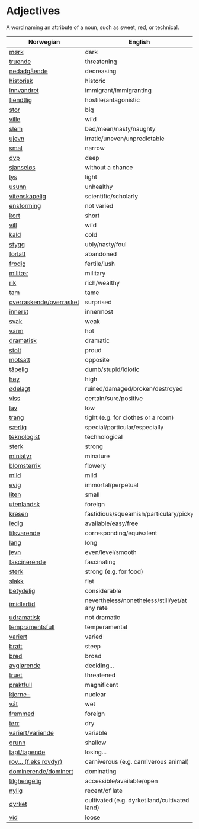 # Adjectives

A word naming an attribute of a noun, such as sweet, red, or technical.

| Norwegian | English |
| --- | --- |
| [mørk](https://www.ordnett.no/search?language=no&phrase=mørk) | dark |
| [truende](https://www.ordnett.no/search?language=no&phrase=truende) | threatening |
| [nedadgående](https://www.ordnett.no/search?language=no&phrase=nedadgående) | decreasing |
| [historisk](https://www.ordnett.no/search?language=no&phrase=historisk) | historic |
| [innvandret](https://www.ordnett.no/search?language=no&phrase=innvandret) | immigrant/immigranting |
| [fiendtlig](https://www.ordnett.no/search?language=no&phrase=fiendtlig) | hostile/antagonistic |
| [stor](https://www.ordnett.no/search?language=no&phrase=stor) | big |
| [ville](https://www.ordnett.no/search?language=no&phrase=ville) | wild |
| [slem](https://www.ordnett.no/search?language=no&phrase=slem) | bad/mean/nasty/naughty |
| [ujevn](https://www.ordnett.no/search?language=no&phrase=ujevn) | irratic/uneven/unpredictable |
| [smal](https://www.ordnett.no/search?language=no&phrase=smal) | narrow |
| [dyp](https://www.ordnett.no/search?language=no&phrase=dyp) | deep |
| [sjanseløs](https://www.ordnett.no/search?language=no&phrase=sjanseløs) | without a chance |
| [lys](https://www.ordnett.no/search?language=no&phrase=lys) | light |
| [usunn](https://www.ordnett.no/search?language=no&phrase=usunn) | unhealthy |
| [vitenskapelig](https://www.ordnett.no/search?language=no&phrase=vitenskapelig) | scientific/scholarly |
| [ensforming](https://www.ordnett.no/search?language=no&phrase=ensforming) | not varied |
| [kort](https://www.ordnett.no/search?language=no&phrase=kort) | short |
| [vill](https://www.ordnett.no/search?language=no&phrase=vill) | wild |
| [kald](https://www.ordnett.no/search?language=no&phrase=kald) | cold |
| [stygg](https://www.ordnett.no/search?language=no&phrase=stygg) | ubly/nasty/foul |
| [forlatt](https://www.ordnett.no/search?language=no&phrase=forlatt) | abandoned |
| [frodig](https://www.ordnett.no/search?language=no&phrase=frodig) | fertile/lush |
| [militær](https://www.ordnett.no/search?language=no&phrase=militær) | military |
| [rik](https://www.ordnett.no/search?language=no&phrase=rik) | rich/wealthy |
| [tam](https://www.ordnett.no/search?language=no&phrase=tam) | tame |
| [overraskende/overrasket](https://www.ordnett.no/search?language=no&phrase=overraskende/overrasket) | surprised |
| [innerst](https://www.ordnett.no/search?language=no&phrase=innerst) | innermost |
| [svak](https://www.ordnett.no/search?language=no&phrase=svak) | weak |
| [varm](https://www.ordnett.no/search?language=no&phrase=varm) | hot |
| [dramatisk](https://www.ordnett.no/search?language=no&phrase=dramatisk) | dramatic |
| [stolt](https://www.ordnett.no/search?language=no&phrase=stolt) | proud |
| [motsatt](https://www.ordnett.no/search?language=no&phrase=motsatt) | opposite |
| [tåpelig](https://www.ordnett.no/search?language=no&phrase=tåpelig) | dumb/stupid/idiotic |
| [høy](https://www.ordnett.no/search?language=no&phrase=høy) | high |
| [ødelagt](https://www.ordnett.no/search?language=no&phrase=ødelagt) | ruined/damaged/broken/destroyed |
| [viss](https://www.ordnett.no/search?language=no&phrase=viss) | certain/sure/positive |
| [lav](https://www.ordnett.no/search?language=no&phrase=lav) | low |
| [trang](https://www.ordnett.no/search?language=no&phrase=trang) | tight (e.g. for clothes or a room) |
| [særlig](https://www.ordnett.no/search?language=no&phrase=særlig) | special/particular/especially |
| [teknologist](https://www.ordnett.no/search?language=no&phrase=teknologist) | technological |
| [sterk](https://www.ordnett.no/search?language=no&phrase=sterk) | strong |
| [miniatyr](https://www.ordnett.no/search?language=no&phrase=miniatyr) | minature |
| [blomsterrik](https://www.ordnett.no/search?language=no&phrase=blomsterrik) | flowery |
| [mild](https://www.ordnett.no/search?language=no&phrase=mild) | mild |
| [evig](https://www.ordnett.no/search?language=no&phrase=evig) | immortal/perpetual |
| [liten](https://www.ordnett.no/search?language=no&phrase=liten) | small |
| [utenlandsk](https://www.ordnett.no/search?language=no&phrase=utenlandsk) | foreign |
| [kresen](https://www.ordnett.no/search?language=no&phrase=kresen) | fastidious/squeamish/particulary/picky |
| [ledig](https://www.ordnett.no/search?language=no&phrase=ledig) | available/easy/free |
| [tilsvarende](https://www.ordnett.no/search?language=no&phrase=tilsvarende) | corresponding/equivalent |
| [lang](https://www.ordnett.no/search?language=no&phrase=lang) | long |
| [jevn](https://www.ordnett.no/search?language=no&phrase=jevn) | even/level/smooth |
| [fascinerende](https://www.ordnett.no/search?language=no&phrase=fascinerende) | fascinating |
| [sterk](https://www.ordnett.no/search?language=no&phrase=sterk) | strong (e.g. for food) |
| [slakk](https://www.ordnett.no/search?language=no&phrase=slakk) | flat |
| [betydelig](https://www.ordnett.no/search?language=no&phrase=betydelig) | considerable |
| [imidlertid](https://www.ordnett.no/search?language=no&phrase=imidlertid) | nevertheless/nonetheless/still/yet/at any rate |
| [udramatisk](https://www.ordnett.no/search?language=no&phrase=udramatisk) | not dramatic |
| [tempramentsfull](https://www.ordnett.no/search?language=no&phrase=tempramentsfull) | temperamental |
| [variert](https://www.ordnett.no/search?language=no&phrase=variert) | varied |
| [bratt](https://www.ordnett.no/search?language=no&phrase=bratt) | steep |
| [bred](https://www.ordnett.no/search?language=no&phrase=bred) | broad |
| [avgjørende](https://www.ordnett.no/search?language=no&phrase=avgjørende) | deciding... |
| [truet](https://www.ordnett.no/search?language=no&phrase=truet) | threatened |
| [praktfull](https://www.ordnett.no/search?language=no&phrase=praktfull) | magnificent |
| [kjerne-](https://www.ordnett.no/search?language=no&phrase=kjerne-) | nuclear |
| [våt](https://www.ordnett.no/search?language=no&phrase=våt) | wet |
| [fremmed](https://www.ordnett.no/search?language=no&phrase=fremmed) | foreign |
| [tørr](https://www.ordnett.no/search?language=no&phrase=tørr) | dry |
| [variert/variende](https://www.ordnett.no/search?language=no&phrase=variert/variende) | variable |
| [grunn](https://www.ordnett.no/search?language=no&phrase=grunn) | shallow |
| [tapt/tapende](https://www.ordnett.no/search?language=no&phrase=tapt/tapende) | losing... |
| [rov... (f.eks rovdyr)](https://www.ordnett.no/search?language=no&phrase=rov...%20(f.eks%20rovdyr)) | carniverous (e.g. carniverous animal) |
| [dominerende/dominert](https://www.ordnett.no/search?language=no&phrase=dominerende/dominert) | dominating |
| [tilghengelig](https://www.ordnett.no/search?language=no&phrase=tilghengelig) | accessible/available/open |
| [nylig](https://www.ordnett.no/search?language=no&phrase=nylig) | recent/of late |
| [dyrket](https://www.ordnett.no/search?language=no&phrase=dyrket) | cultivated (e.g. dyrket land/cultivated land) |
| [vid](https://www.ordnett.no/search?language=no&phrase=vid) | loose |

